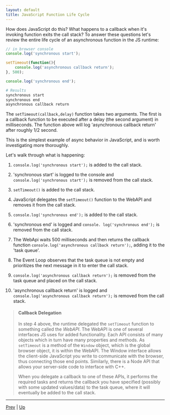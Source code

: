```yaml
---
layout: default
title: JavaScript Function Life Cycle
---
```

How does JavaScript do this? What happens to a callback when it's invoking function exits the call stack? To answer these questions let's review the entire life cycle of an asynchronous function in the JS runtime:

```javascript
// in browser console
console.log('synchronous start');

setTimeout(function(){
	console.log('asynchronous callback return');
}, 500);

console.log('synchronous end');
```

```bash
# Results
synchronous start
synchronous end
asynchronous callback return
```

The `setTimeout(callback,delay)` function takes two arguments. The first is a callback function to be executed after a delay (the second argument) in milliseconds. The function above will log 'asynchronous callback return' after roughly 1/2 second.

This is the simplest example of async behavior in JavaScript, and is worth investigating more thoroughly.

Let's walk through what is happening:

1. `console.log('synchronous start');` is added to the call stack.

1. 'synchronous start' is logged to the console and `console.log('synchronous start');` is removed from the call stack.

1. `setTimeout()` is added to the call stack.

1. JavaScript delegates the `setTimeout()` function to the WebAPI and removes it from the call stack.

1. `console.log('synchronous end');` is added to the call stack.

1. 'synchronous end' is logged and `console.
log('synchronous end');` is removed from the call stack.

1. The WebApi waits 500 milliseconds and then returns the callback function `console.log('asynchronous callback return');`, adding it to the 'task queue'.

1. The Event Loop observes that the task queue is not empty and prioritizes the next message in it to enter the call stack.

1. `console.log('asynchronous callback return');` is removed from the task queue and placed on the call stack.

1. 'asynchronous callback return' is logged and `console.log('asynchronous callback return');` is removed from the call stack.

> #### Callback Delegation
> In step 4 above, the runtime delegated the `setTimeout` function to something called the _WebAPI_. The WebAPI is one of several interfaces JS uses for added functionality. Each API consists of many objects which in turn have many properties and methods. As `setTimeout` is a method of the `Window` object, which is the global browser object, it is within the WebAPI. The Window interface allows the client-side JavaScript you write to communicate with the browser, thus connecting those end points. Similarly, there is a Node API that allows your server-side code to interface with C++.
>
> When you delegate a callback to one of these APIs, it performs the required tasks and returns the callback you have specified (possibly with some updated values/data) to the task queue, where it will eventually be added to the call stack.

<hr>

[Prev](eventLoop.md) | [Up](README.md)

